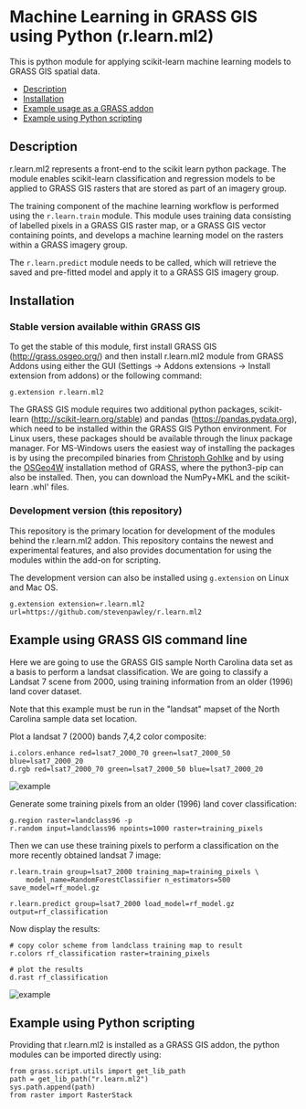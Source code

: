 # Machine Learning in GRASS GIS using Python (r.learn.ml2)

This is python module for applying scikit-learn machine learning models to GRASS GIS spatial data.

* [Description](README.md#description)
* [Installation](README.md#installation)
* [Example usage as a GRASS addon](README.md#Example-using-GRASS-GIS-command-line)
* [Example using Python scripting](README.md#Example-using-Python-scripting)

## Description

r.learn.ml2 represents a front-end to the scikit learn python package. The module enables scikit-learn classification and regression models to be applied to GRASS GIS rasters that are stored as part of an imagery group.

The training component of the machine learning workflow is performed using the `r.learn.train` module. This module uses training data consisting of labelled pixels in a GRASS GIS raster map, or a GRASS GIS vector containing points, and develops a machine learning model on the rasters within a GRASS imagery group.

The `r.learn.predict` module needs to be called, which will retrieve the saved and pre-fitted model and apply it to a GRASS GIS imagery group.

## Installation

### Stable version available within GRASS GIS

To get the stable of this module, first install GRASS GIS (http://grass.osgeo.org/) and then install r.learn.ml2 module from GRASS Addons using either the GUI (Settings -> Addons extensions -> Install extension from addons) or the following command:

```
g.extension r.learn.ml2
```

The GRASS GIS module requires two additional python packages, scikit-learn (http://scikit-learn.org/stable) and pandas (https://pandas.pydata.org), which need to be installed within the GRASS GIS Python environment. For Linux users, these packages should be available through the linux package manager. For MS-Windows users the easiest way of installing the packages is by using the precompiled binaries from <a href="http://www.lfd.uci.edu/~gohlke/pythonlibs/">Christoph Gohlke</a> and by using the <a href="https://grass.osgeo.org/download/software/ms-windows/">OSGeo4W</a> installation method of GRASS, where the python3-pip can also be installed. Then, you can download the NumPy+MKL and the scikit-learn .whl' files.

### Development version (this repository)

This repository is the primary location for development of the modules behind the r.learn.ml2 addon. This repository contains the newest and experimental features, and also provides documentation for using the modules within the add-on for scripting.

The development version can also be installed using `g.extension` on Linux and Mac OS.

```
g.extension extension=r.learn.ml2 url=https://github.com/stevenpawley/r.learn.ml2
```

## Example using GRASS GIS command line

Here we are going to use the GRASS GIS sample North Carolina data set as a basis to perform a landsat classification. We are going to classify a Landsat 7 scene from 2000, using training information from an older (1996) land cover dataset.

Note that this example must be run in the "landsat" mapset of the North Carolina sample data set location.

Plot a landsat 7 (2000) bands 7,4,2 color composite:

```
i.colors.enhance red=lsat7_2000_70 green=lsat7_2000_50 blue=lsat7_2000_20
d.rgb red=lsat7_2000_70 green=lsat7_2000_50 blue=lsat7_2000_20
```

![example](https://github.com/stevenpawley/r.learn.ml2/blob/master/lsat7_2000_b742.png)

Generate some training pixels from an older (1996) land cover classification:

```
g.region raster=landclass96 -p
r.random input=landclass96 npoints=1000 raster=training_pixels
```

<p>Then we can use these training pixels to perform a classification on the more recently obtained landsat 7 image:</p>

```
r.learn.train group=lsat7_2000 training_map=training_pixels \
	model_name=RandomForestClassifier n_estimators=500 save_model=rf_model.gz

r.learn.predict group=lsat7_2000 load_model=rf_model.gz output=rf_classification
```

Now display the results:

```
# copy color scheme from landclass training map to result
r.colors rf_classification raster=training_pixels

# plot the results
d.rast rf_classification
```

![example](https://github.com/stevenpawley/r.learn.ml2/blob/master/rfclassification.png)

## Example using Python scripting

Providing that r.learn.ml2 is installed as a GRASS GIS addon, the python modules can be imported directly using:

```
from grass.script.utils import get_lib_path
path = get_lib_path("r.learn.ml2")
sys.path.append(path)
from raster import RasterStack
```
